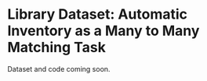 # Library Dataset: Automatic Inventory as a Many to Many Matching Task
Dataset and code coming soon.

